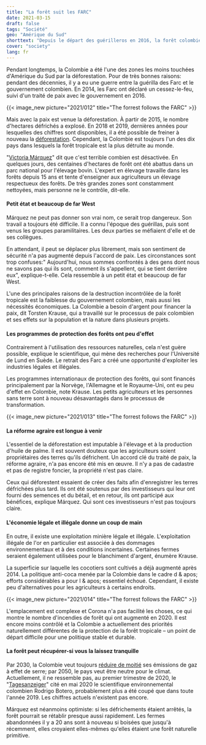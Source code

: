 ```yaml
---
title: "La forêt suit les FARC"
date: 2021-03-15
draft: false
tags: "Société"
geo: "Amérique du Sud"
shorttext: "Depuis le départ des guérilleros en 2016, la forêt colombienne a été impitoyablement abattue. Les programmes anti-déforestation n'ont aucune chance."
cover: "society"
lang: fr
---
```


Pendant longtemps, la Colombie a été l'une des zones les moins touchées d'Amérique du Sud par la déforestation. Pour de très bonnes raisons: pendant des décennies, il y a eu une guerre entre la guérilla des Farc et le gouvernement colombien. En 2014, les Farc ont déclaré un cessez-le-feu, suivi d'un traité de paix avec le gouvernement en 2016.

{{< image_new picture="2021/012" title="The forrest follows the FARC" >}}

Mais avec la paix est venue la déforestation. À partir de 2015, le nombre d'hectares défrichés a explosé. En 2018 et 2019, dernières années pour lesquelles des chiffres sont disponibles, il a été possible de freiner à nouveau la [déforestation](https://blog.globalforestwatch.org/data-and-research/global-tree-cover-loss-data-2019/ "We Lost a Football Pitch of Primary Rainforest Every 6 Seconds in 2019"). Cependant, la Colombie est toujours l'un des dix pays dans lesquels la forêt tropicale est la plus détruite au monde.

"[Victoria Márquez](https://www.zeit.de/wissen/umwelt/2021-02/kolumbien-regenwald-abholzung-rodung-umweltschutz-klimawandel/komplettansicht "Und friedlich stirbt der Regenwald")" dit que c'est terrible combien est désactivée. En quelques jours, des centaines d'hectares de forêt ont été abattus dans un parc national pour l'élevage bovin. L'expert en élevage travaille dans les forêts depuis 15 ans et tente d'enseigner aux agriculteurs un élevage respectueux des forêts. De très grandes zones sont constamment nettoyées, mais personne ne le contrôle, dit-elle.

#### Petit état et beaucoup de far West

Márquez ne peut pas donner son vrai nom, ce serait trop dangereux. Son travail a toujours été difficile. Il a connu l'époque des guérillas, puis sont venus les groupes paramilitaires. Les deux parties se méfiaient d'elle et de ses collègues.

En attendant, il peut se déplacer plus librement, mais son sentiment de sécurité n'a pas augmenté depuis l'accord de paix. Les circonstances sont trop confuses:" Aujourd'hui, nous sommes confrontés à des gens dont nous ne savons pas qui ils sont, comment ils s'appellent, qui se tient derrière eux", explique-t-elle. Cela ressemble à un petit état et beaucoup de far West.

L'une des principales raisons de la destruction incontrôlée de la forêt tropicale est la faiblesse du gouvernement colombien, mais aussi les nécessités économiques. La Colombie a besoin d'argent pour financer la paix, dit Torsten Krause, qui a travaillé sur le processus de paix colombien et ses effets sur la population et la nature dans plusieurs projets.

#### Les programmes de protection des forêts ont peu d'effet

Contrairement à l'utilisation des ressources naturelles, cela n'est guère possible, explique le scientifique, qui mène des recherches pour l'Université de Lund en Suède. Le retrait des Farc a créé une opportunité d'exploiter les industries légales et illégales.

Les programmes internationaux de protection des forêts, qui sont financés principalement par la Norvège, l'Allemagne et le Royaume-Uni, ont eu peu d'effet en Colombie, note Krause. Les petits agriculteurs et les personnes sans terre sont à nouveau désavantagés dans le processus de transformation.

{{< image_new picture="2021/013" title="The forrest follows the FARC" >}}

#### La réforme agraire est longue à venir

L'essentiel de la déforestation est imputable à l'élevage et à la production d'huile de palme. Il est souvent douteux que les agriculteurs soient propriétaires des terres qu'ils défrichent. Un accord clé du traité de paix, la réforme agraire, n'a pas encore été mis en œuvre. Il n'y a pas de cadastre et pas de registre foncier, la propriété n'est pas claire.

Ceux qui déforestent essaient de créer des faits afin d'enregistrer les terres défrichées plus tard. Ils ont été soutenus par des investisseurs qui leur ont fourni des semences et du bétail, et en retour, ils ont participé aux bénéfices, explique Márquez. Qui sont ces investisseurs n'est pas toujours claire.

#### L'économie légale et illégale donne un coup de main

En outre, il existe une exploitation minière légale et illégale. L'exploitation illégale de l'or en particulier est associée à des dommages environnementaux et à des conditions incertaines. Certaines fermes seraient également utilisées pour le blanchiment d'argent, énumère Krause.

La superficie sur laquelle les cocotiers sont cultivés a déjà augmenté après 2014. La politique anti-coca menée par la Colombie dans le cadre d & apos; efforts considérables a pour l & apos; essentiel échoué. Cependant, il existe peu d'alternatives pour les agriculteurs à certains endroits.

{{< image_new picture="2021/014" title="The forrest follows the FARC" >}}

L'emplacement est complexe et Corona n'a pas facilité les choses, ce qui montre le nombre d'incendies de forêt qui ont augmenté en 2020. Il est encore moins contrôlé et la Colombie a actuellement des priorités naturellement différentes de la protection de la forêt tropicale – un point de départ difficile pour une politique stable et durable.

#### La forêt peut récupérer-si vous la laissez tranquille

Par 2030, la Colombie veut toujours [réduire de moitié](/static/downloads/ndc_actualizada_de_colombia.pdf "Actualización de la Contribución Determinada a Nivel Nacional de Colombia") ses émissions de gaz à effet de serre; par 2050, le pays veut être neutre pour le climat. Actuellement, il ne ressemble pas, au premier trimestre de 2020, le "[Tagesanzeiger](https://www.tagesanzeiger.ch/auch-der-regenwald-leidet-unter-dem-coronavirus-785076290406 "Auch der Regenwald leidet unter dem Coronavirus")" cité en mai 2020 le scientifique environnemental colombien Rodrigo Botero, probablement plus a été coupé que dans toute l'année 2019. Les chiffres actuels n'existent pas encore.

Márquez est néanmoins optimiste: si les défrichements étaient arrêtés, la forêt pourrait se rétablir presque aussi rapidement. Les fermes abandonnées il y a 20 ans sont à nouveau si boisées que jusqu'à récemment, elles croyaient elles-mêmes qu'elles étaient une forêt naturelle primitive.
